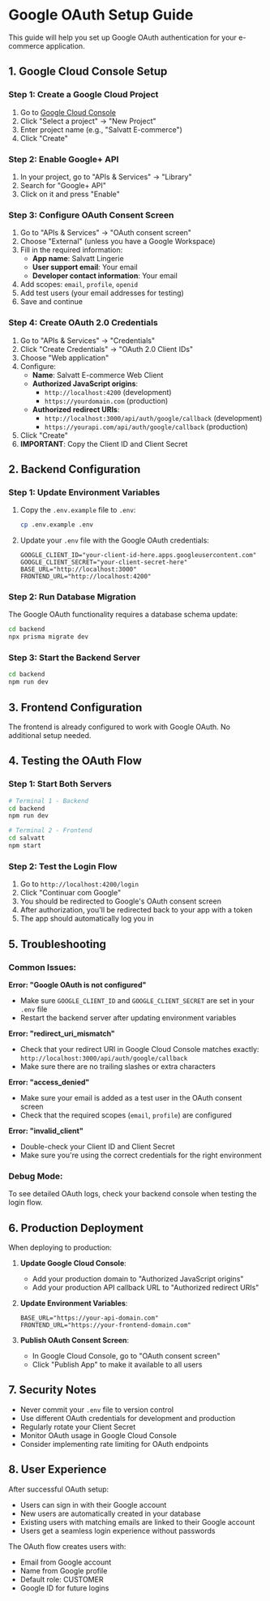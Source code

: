 # Google OAuth Setup Guide

This guide will help you set up Google OAuth authentication for your e-commerce application.

## 1. Google Cloud Console Setup

### Step 1: Create a Google Cloud Project
1. Go to [Google Cloud Console](https://console.cloud.google.com/)
2. Click "Select a project" → "New Project"
3. Enter project name (e.g., "Salvatt E-commerce")
4. Click "Create"

### Step 2: Enable Google+ API
1. In your project, go to "APIs & Services" → "Library"
2. Search for "Google+ API" 
3. Click on it and press "Enable"

### Step 3: Configure OAuth Consent Screen
1. Go to "APIs & Services" → "OAuth consent screen"
2. Choose "External" (unless you have a Google Workspace)
3. Fill in the required information:
   - **App name**: Salvatt Lingerie
   - **User support email**: Your email
   - **Developer contact information**: Your email
4. Add scopes: `email`, `profile`, `openid`
5. Add test users (your email addresses for testing)
6. Save and continue

### Step 4: Create OAuth 2.0 Credentials
1. Go to "APIs & Services" → "Credentials"
2. Click "Create Credentials" → "OAuth 2.0 Client IDs"
3. Choose "Web application"
4. Configure:
   - **Name**: Salvatt E-commerce Web Client
   - **Authorized JavaScript origins**: 
     - `http://localhost:4200` (development)
     - `https://yourdomain.com` (production)
   - **Authorized redirect URIs**:
     - `http://localhost:3000/api/auth/google/callback` (development)
     - `https://yourapi.com/api/auth/google/callback` (production)
5. Click "Create"
6. **IMPORTANT**: Copy the Client ID and Client Secret

## 2. Backend Configuration

### Step 1: Update Environment Variables
1. Copy the `.env.example` file to `.env`:
   ```bash
   cp .env.example .env
   ```

2. Update your `.env` file with the Google OAuth credentials:
   ```env
   GOOGLE_CLIENT_ID="your-client-id-here.apps.googleusercontent.com"
   GOOGLE_CLIENT_SECRET="your-client-secret-here"
   BASE_URL="http://localhost:3000"
   FRONTEND_URL="http://localhost:4200"
   ```

### Step 2: Run Database Migration
The Google OAuth functionality requires a database schema update:
```bash
cd backend
npx prisma migrate dev
```

### Step 3: Start the Backend Server
```bash
cd backend
npm run dev
```

## 3. Frontend Configuration

The frontend is already configured to work with Google OAuth. No additional setup needed.

## 4. Testing the OAuth Flow

### Step 1: Start Both Servers
```bash
# Terminal 1 - Backend
cd backend
npm run dev

# Terminal 2 - Frontend  
cd salvatt
npm start
```

### Step 2: Test the Login Flow
1. Go to `http://localhost:4200/login`
2. Click "Continuar com Google"
3. You should be redirected to Google's OAuth consent screen
4. After authorization, you'll be redirected back to your app with a token
5. The app should automatically log you in

## 5. Troubleshooting

### Common Issues:

**Error: "Google OAuth is not configured"**
- Make sure `GOOGLE_CLIENT_ID` and `GOOGLE_CLIENT_SECRET` are set in your `.env` file
- Restart the backend server after updating environment variables

**Error: "redirect_uri_mismatch"**
- Check that your redirect URI in Google Cloud Console matches exactly: `http://localhost:3000/api/auth/google/callback`
- Make sure there are no trailing slashes or extra characters

**Error: "access_denied"**
- Make sure your email is added as a test user in the OAuth consent screen
- Check that the required scopes (`email`, `profile`) are configured

**Error: "invalid_client"**
- Double-check your Client ID and Client Secret
- Make sure you're using the correct credentials for the right environment

### Debug Mode:
To see detailed OAuth logs, check your backend console when testing the login flow.

## 6. Production Deployment

When deploying to production:

1. **Update Google Cloud Console**:
   - Add your production domain to "Authorized JavaScript origins"
   - Add your production API callback URL to "Authorized redirect URIs"

2. **Update Environment Variables**:
   ```env
   BASE_URL="https://your-api-domain.com"
   FRONTEND_URL="https://your-frontend-domain.com"
   ```

3. **Publish OAuth Consent Screen**:
   - In Google Cloud Console, go to "OAuth consent screen"
   - Click "Publish App" to make it available to all users

## 7. Security Notes

- Never commit your `.env` file to version control
- Use different OAuth credentials for development and production
- Regularly rotate your Client Secret
- Monitor OAuth usage in Google Cloud Console
- Consider implementing rate limiting for OAuth endpoints

## 8. User Experience

After successful OAuth setup:
- Users can sign in with their Google account
- New users are automatically created in your database
- Existing users with matching emails are linked to their Google account
- Users get a seamless login experience without passwords

The OAuth flow creates users with:
- Email from Google account
- Name from Google profile
- Default role: CUSTOMER
- Google ID for future logins
